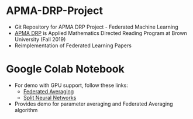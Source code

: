 # APMA-DRP-Project
 * Git Repository for APMA DRP Project - Federated Machine Learning
 * [APMA DRP](http://www.dam.brown.edu/drp/index.html) is Applied Mathematics Directed Reading Program at Brown University (Fall 2019)
 * Reimplementation of Federated Learning Papers

# Google Colab Notebook
 * For demo with GPU support, follow these links: 
   - [Federated Averaging](https://colab.research.google.com/drive/1p98m12ID-czEL2WyJSN1YI2tTExz71H3)
   - [Split Neural Networks](https://colab.research.google.com/drive/1GG5HctuRoaQF1Yp6ko3WrJFtCDoQxT5_)
 * Provides demo for parameter averaging and Federated Averaging algorithm
 
